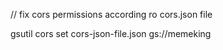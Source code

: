 // fix cors permissions according ro cors.json file

gsutil cors set cors-json-file.json gs://memeking

